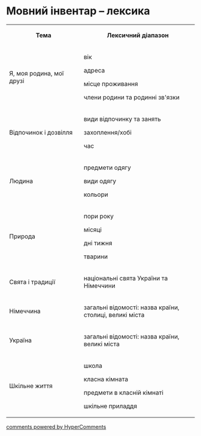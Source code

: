 <div id="hypercomments_widget" class="js-hypercomments-widget invisible"></div>

# Мовний інвентар – лексика

<table>
<tbody>
<tr>
<td style="text-align: center;" width="245">
<p><strong>Тема</strong></p>
</td>
<td style="text-align: center;" width="415">
<p><strong>Лексичний діапазон</strong></p>
</td>
</tr>
<tr>
<td width="245">
<p>Я, моя родина, мої друзі</p>
</td>
<td width="415">
<p>вік</p>
<p>адреса</p>
<p>місце проживання</p>
<p>члени родини та родинні зв'язки</p>
</td>
</tr>
<tr>
<td width="245">
<p>Відпочинок і дозвілля</p>
</td>
<td width="415">
<p>види відпочинку та занять</p>
<p>захоплення/хобі</p>
<p>час</p>
</td>
</tr>
<tr>
<td width="245">
<p>Людина</p>
</td>
<td width="415">
<p>предмети одягу</p>
<p>види одягу</p>
<p>кольори</p>
</td>
</tr>
<tr>
<td width="245">
<p>Природа</p>
</td>
<td width="415">
<p>пори року</p>
<p>місяці</p>
<p>дні тижня</p>
<p>тварини</p>
</td>
</tr>
<tr>
<td width="245">
<p>Свята і традиції</p>
</td>
<td width="415">
<p>національні свята України та Німеччини</p>
</td>
</tr>
<tr>
<td width="245">
<p>Німеччина</p>
</td>
<td width="415">
<p>загальні відомості: назва країни, столиці, великі міста</p>
</td>
</tr>
<tr>
<td width="245">
<p>Україна</p>
</td>
<td width="415">
<p>загальні відомості: назва країни, великі міста</p>
</td>
</tr>
<tr>
<td width="245">
<p>Шкільне життя</p>
</td>
<td width="415">
<p>школа</p>
<p>класна кімната</p>
<p>предмети в класній кімнаті</p>
<p>шкільне приладдя</p>
</td>
</tr>
</tbody>
</table>

<div class="js-hypercomments-container">
    <a href="http://hypercomments.com" class="hc-link" title="comments widget">comments powered by HyperComments</a>
</div>